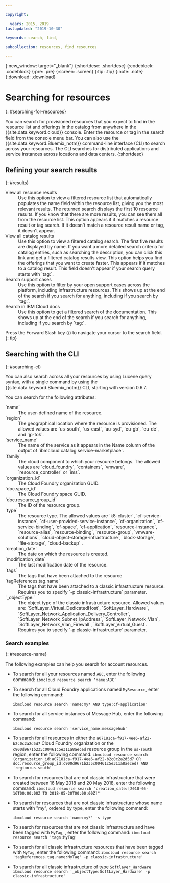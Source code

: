 ```yaml
---

copyright:

  years: 2015, 2019
lastupdated: "2019-10-30"

keywords: search, find,

subcollection: resources, find resources

---
```


{:new_window: target="_blank"}
{:shortdesc: .shortdesc}
{:codeblock: .codeblock}
{:pre: .pre}
{:screen: .screen}
{:tip: .tip}
{:note: .note}
{:download: .download}


# Searching for resources
{: #searching-for-resources}

You can search for provisioned resources that you expect to find in the resource list and offerings in the catalog from anywhere in the {{site.data.keyword.cloud}} console. Enter the resource or tag in the search field from the console menu bar. You can also use the {{site.data.keyword.Bluemix_notm}} command-line interface (CLI) to search across your resources. The CLI searches for distributed applications and service instances across locations and data centers.
{:shortdesc}

## Refining your search results
{: #results}

<dl>
<dt>View all resource results</dt>
<dd>Use this option to view a filtered resource list that automatically populates the name field within the resource list, giving you the most relevant results. The returned search displays the first 10 resource results. If you know that there are more results, you can see them all from the resource list. This option appears if it matches a resource result or tag search. If it doesn't match a resource result name or tag, it doesn't appear.</dd>
<dt>View all catalog results</dt>
<dd>Use this option to view a filtered catalog search. The first five results are displayed by name. If you want a more detailed search criteria for catalog entries, such as searching the description, you can click this link and get a filtered catalog results view. This option helps you find the offerings that you want to create faster. This appears if it matches to a catalog result. This field doesn't appear if your search query starts with `tag:`.</dd>
<dt>Search support cases</dt>
<dd>Use this option to filter by your open support cases across the platform, including infrastructure resources. This shows up at the end of the search if you search for anything, including if you search by `tag:`.</dd>
<dt>Search in IBM Cloud docs</dt>
<dd>Use this option to get a filtered search of the documentation. This shows up at the end of the search if you search for anything, including if you search by `tag:`.</dd>
</dl>

Press the Forward Slash key (/) to navigate your cursor to the search field.
{: tip}


## Searching with the CLI
{: #searching-cl}

You can also search across all your resources by using Lucene query syntax, with a single command by using the {{site.data.keyword.Bluemix_notm}} CLI, starting with version 0.6.7.


You can search for the following attributes:

<dl>
<dt>`name`</dt>
<dd> The user-defined name of the resource.</dd>
<dt>`region`</dt>
<dd>The geographical location where the resource is provisioned. The allowed values are `us-south`, `us-east`, `au-syd`, `eu-gb`, `eu-de`, and `jp-tok`.</dd>
<dt>`service_name`</dt>
<dd>The name of the service as it appears in the Name column of the output of `ibmcloud catalog service-marketplace`.</dd>
<dt>`family`</dt>
<dd>The cloud component to which your resource belongs. The allowed values are `cloud_foundry`, `containers`, `vmware`, `resource_controller` or `ims`.</dd></dd>
<dt>`organization_id`</dt>
<dd>The Cloud Foundry organization GUID.</dd>
<dt>`doc.space_id`</dt>
<dd>The Cloud Foundry space GUID.</dd>
<dt>`doc.resource_group_id`</dt>
<dd>The ID of the resource group.</dd>
<dt>`type`</dt>
<dd>The resource type. The allowed values are `k8-cluster`, `cf-service-instance`, `cf-user-provided-service-instance`, `cf-organization`, `cf-service-binding`, `cf-space`, `cf-application`, `resource-instance`, `resource-alias`, `resource-binding`, `resource-group`, `vmware-solutions`, `cloud-object-storage-infrastructure`, `block-storage`, `file-storage`, `cloud-backup` .</dd>
<dt>`creation_date`</dt>
<dd>The date on which the resource is created.</dd>
<dt>`modification_date`</dt>
<dd> The last modification date of the resource.</dd>
<dt>`tags`</dt>
<dd>The tags that have been attached to the resource </dd>
<dt>`tagReferences.tag.name`</dt>
<dd>The tags that have been attached to a classic infrastructure resource. Requires you to specify `-p classic-infrastructure` parameter. </dd>  
<dt>`_objectType:`</dt>
<dd>The object type of the classic infrastructure resource. Allowed values are: `SoftLayer_Virtual_DedicatedHost`, `SoftLayer_Hardware`, `SoftLayer_Network_Application_Delivery_Controller`, `SoftLayer_Network_Subnet_IpAddress`, `SoftLayer_Network_Vlan`, `SoftLayer_Network_Vlan_Firewall`, `SoftLayer_Virtual_Guest`. Requires you to specify `-p classic-infrastructure` parameter. </dd> 
</dl>

### Search examples
{: #resource-name}


The following examples can help you search for account resources.

* To search for all your resources named `ABC`, enter the following command:
    `ibmcloud resource search ‘name:ABC’`
  
* To search for all Cloud Foundry applications named `MyResource`, enter the following command:

    `ibmcloud resource search 'name:my* AND type:cf-application'`

* To search for all service instances of Message Hub, enter the following command:

    `ibmcloud resource search 'service_name:messagehub'`

* To search for all resources in either the `a07181ca-f917-4ee6-af22-b2c0c2a2d5d7` Cloud Foundry organization or the `c900d9671b235c00461c5e311a8aeced` resource group in the `us-south` region, enter the following command:
    `ibmcloud resource search (organization_id:a07181ca-f917-4ee6-af22-b2c0c2a2d5d7 OR doc.resource_group_id:c900d9671b235c00461c5e311a8aeced) AND 'region:us-south'`
    

* To search for resources that are not classic infrastructure that were created between 16 May 2018 and 20 May 2018, enter the following command:
    `ibmcloud resource search "creation_date:[2018-05-16T00:00:00Z TO 2018-05-20T00:00:00Z]"`
    
* To search for resources that are not classic infrastructure whose name starts with "my", ordered by type, enter the following command:

    `ibmcloud resource search 'name:my*' -s type`
    
* To search for resources that are not classic infrastructure and have been tagged with `MyTag`, , enter the following command:
    `ibmcloud resource search 'tags:MyTag'`
    
* To search for all classic infrastructure resources that have been tagged with `MyTag`, enter the following command:
    `ibmcloud resource search 'tagReferences.tag.name:MyTag' -p classic-infrastructure'`
    
* To search for all classic infrastructure of type `Softlayer_Hardware`
    `ibmcloud resource search '_objectType:SoftLayer_Hardware' -p classic-infrastructure'`
  

